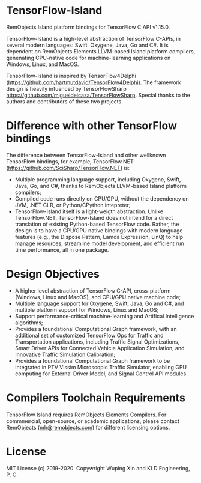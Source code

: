 # TensorFlow-Island
RemObjects Island platform bindings for TensorFlow C API v1.15.0.

TensorFlow-Island is a high-level abstraction of TensorFlow C-APIs, in several modern languages: Swift, Oxygene, Java, Go and C#.  It is dependent on RemObjects Elements LLVM-based Island platform compilers, genenating CPU-native code for machine-learning applications on Windows, Linux, and MacOS. 

TensorFlow-Island is inspired by TensorFlow4Delphi (https://github.com/hartmutdavid/TensorFlow4Delphi). The framework design is heavily infuenced by TensorFlowSharp https://github.com/migueldeicaza/TensorFlowSharp. Special thanks to the authors and contributors of these two projects.

# Difference with other TensorFlow bindings
The difference between TensorFlow-Island and other wellknown TensorFlow bindings, for example, TensorFlow.NET (https://github.com/SciSharp/TensorFlow.NET) is:
- Multiple programming language support, including Oxygene, Swift, Java, Go, and C#, thanks to RemObjects LLVM-based Island platform compilers;
- Compiled code runs directly on CPU/GPU, without the dependency on JVM, .NET CLR, or Python/CPython intepreter;
- TensorFlow-Island itself is a light-weigth abstraction. Unlike TensorFlow.NET, TensorFlow-Island does not intend for a direct translation of existing Python-based TensorFlow code. Rather, the design is to have a CPU/GPU native bindings with modern language features (e.g., the Dispose Pattern, Lamda Expression, LinQ) to help manage resources, streamline model development, and efficient run time performance, all in one package.

# Design Objectives
 - A higher level abstraction of TensorFlow C-API,  cross-platform (Windows, Linux and MacOS), and CPU/GPU native machine code;
 - Multiple language support for Oxygene, Swift, Java, Go and C#, and multiple platform support for Windows, Linux and MacOS;
 - Support performance-critical machine-learning and Artifical Intelligence algorithms;
 - Provides a foundational Computational Graph framework, with an additional set of customized TensorFlow Ops for Traffic and Transportation applications, including Traffic Signal Optimizations, Smart Driver APIs for Connected Vehicle Application Simulation, and Innovative Traffic Simulation Calibration;
 - Provides a foundational Computational Graph framework to be integrated in PTV Vissim Microscopic Traffic Simulator, enabling GPU computing for External Driver Model, and Signal Control API modules.

# Compilers Toolchain Requirements
TensorFlow Island requires RemObjects Elements Compilers. For commmercial, open-source, or academic applications, please contact RemObjects (mh@remobjects.com) for different licensing options.

# License
MIT License (c) 2019-2020. Copywright Wuping Xin and KLD Engineering, P. C. 
